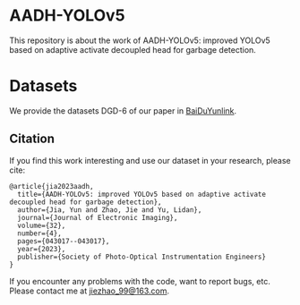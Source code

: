 # AADH-YOLOv5
This repository is about the work of AADH-YOLOv5: improved YOLOv5 based on adaptive activate decoupled head for garbage detection.

# Datasets
We provide the datasets DGD-6 of our paper in [BaiDuYunlink](https://pan.baidu.com/s/1JIBtz8AR_kM9eWwd1N9nHQ).

## Citation
If you find this work interesting and use our dataset in your research, please cite:
```
@article{jia2023aadh,
  title={AADH-YOLOv5: improved YOLOv5 based on adaptive activate decoupled head for garbage detection},
  author={Jia, Yun and Zhao, Jie and Yu, Lidan},
  journal={Journal of Electronic Imaging},
  volume={32},
  number={4},
  pages={043017--043017},
  year={2023},
  publisher={Society of Photo-Optical Instrumentation Engineers}
}
```

If you encounter any problems with the code, want to report bugs, etc.
Please contact me at jiezhao_99@163.com.
